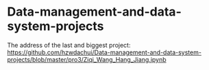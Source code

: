 # Data-management-and-data-system-projects
The address of the last and biggest project:  
https://github.com/hzwdachui/Data-management-and-data-system-projects/blob/master/pro3/Ziqi_Wang_Hang_Jiang.ipynb
